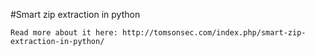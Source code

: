 #Smart zip extraction in python

    Read more about it here: http://tomsonsec.com/index.php/smart-zip-extraction-in-python/
